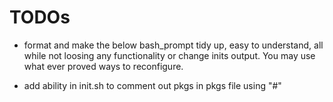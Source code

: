 # TODOs
- format and make the below bash_prompt tidy up, easy to understand, all while not loosing any functionality or change inits output. You may use what ever proved ways to reconfigure.

- add ability in init.sh to comment out pkgs in pkgs file using "#"
